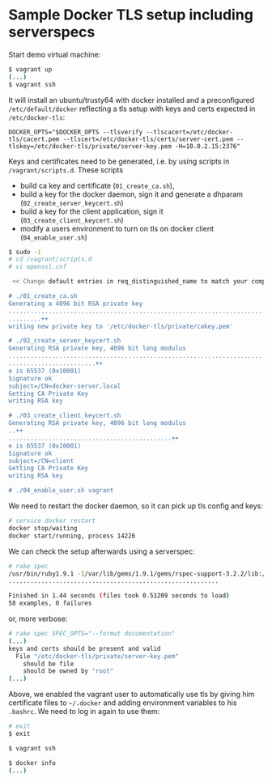 # Sample Docker TLS setup including serverspecs

Start demo virtual machine:

```bash
$ vagrant up
(...)
$ vagrant ssh
```

It will install an ubuntu/trusty64 with docker installed and a preconfigured `/etc/default/docker` reflecting a tls setup with keys and certs expected in `/etc/docker-tls`:

```
DOCKER_OPTS="$DOCKER_OPTS --tlsverify --tlscacert=/etc/docker-tls/cacert.pem --tlscert=/etc/docker-tls/certs/server-cert.pem --tlskey=/etc/docker-tls/private/server-key.pem -H=10.0.2.15:2376"
```

Keys and certificates need to be generated, i.e. by using scripts in `/vagrant/scripts.d`. These scripts

* build ca key and certificate (`01_create_ca.sh`),
* build a key for the docker daemon, sign it and generate a dhparam (`02_create_server_keycert.sh`)
* build a key for the client application, sign it (`03_create_client_keycert.sh`)
* modify a users environment to turn on tls on docker client (`04_enable_user.sh`)

```bash
$ sudo -i
# cd /vagrant/scripts.d
# vi openssl.cnf

 << Change default entries in req_distinguished_name to match your company, locality etc. >>

# ./01_create_ca.sh
Generating a 4096 bit RSA private key
...........................................................................++
.........++
writing new private key to '/etc/docker-tls/private/cakey.pem'

# ./02_create_server_keycert.sh
Generating RSA private key, 4096 bit long modulus
............................................................................................................++
........................++
e is 65537 (0x10001)
Signature ok
subject=/CN=docker-server.local
Getting CA Private Key
writing RSA key

# ./03_create_client_keycert.sh
Generating RSA private key, 4096 bit long modulus
..++
.............................................++
e is 65537 (0x10001)
Signature ok
subject=/CN=client
Getting CA Private Key
writing RSA key

# ./04_enable_user.sh vagrant
```

We need to restart the docker daemon, so it can pick up tls config and keys:
```bash
# service docker restart
docker stop/waiting
docker start/running, process 14226
```

We can check the setup afterwards using a serverspec:

```bash
# rake spec
/usr/bin/ruby1.9.1 -I/var/lib/gems/1.9.1/gems/rspec-support-3.2.2/lib:/var/lib/gems/1.9.1/gems/rspec-core-3.2.1/lib /var/lib/gems/1.9.1/gems/rspec-core-3.2.1/exe/rspec --pattern spec/localhost/\*_spec.rb
..........................................................

Finished in 1.44 seconds (files took 0.51209 seconds to load)
58 examples, 0 failures
```

or, more verbose:

```bash
# rake spec SPEC_OPTS="--format documentation"
(...)
keys and certs should be present and valid
  File "/etc/docker-tls/private/server-key.pem"
    should be file
    should be owned by "root"
(...)
```

Above, we enabled the vagrant user to automatically use tls by giving him certificate files to `~/.docker` and adding environment variables to his `.bashrc`. We need to log in again to use them:

```bash
# exit
$ exit

$ vagrant ssh

$ docker info
(...)
```
 
